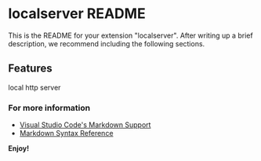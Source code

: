 # localserver README

This is the README for your extension "localserver". After writing up a brief description, we recommend including the following sections.

## Features

local http server

### For more information

* [Visual Studio Code's Markdown Support](http://code.visualstudio.com/docs/languages/markdown)
* [Markdown Syntax Reference](https://help.github.com/articles/markdown-basics/)

**Enjoy!**